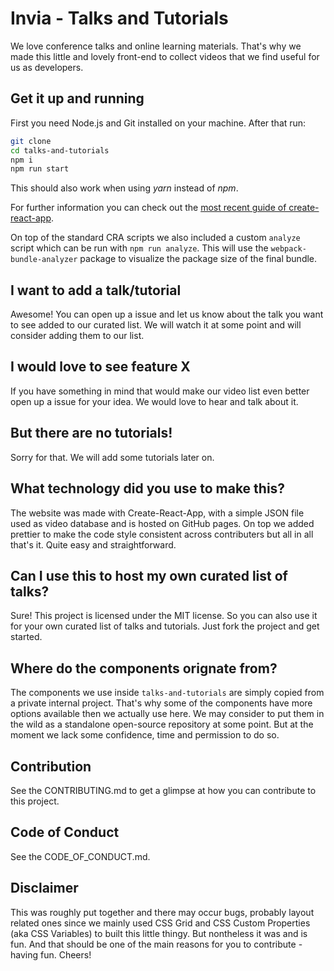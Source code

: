 # Invia - Talks and Tutorials

We love conference talks and online learning materials. That's why we made this
little and lovely front-end to collect videos that we find useful for us as
developers.

## Get it up and running

First you need Node.js and Git installed on your machine.
After that run:

```sh
git clone
cd talks-and-tutorials
npm i
npm run start
```

This should also work when using _yarn_ instead of _npm_.

For further information you can check out the [most recent guide of create-react-app](https://github.com/facebookincubator/create-react-app/blob/master/packages/react-scripts/template/README.md).

On top of the standard CRA scripts we also included a custom `analyze` script
which can be run with `npm run analyze`. This will use the `webpack-bundle-analyzer`
package to visualize the package size of the final bundle.

## I want to add a talk/tutorial

Awesome! You can open up a issue and let us know about the talk you want to see
added to our curated list. We will watch it at some point and will consider
adding them to our list.

## I would love to see feature X

If you have something in mind that would make our video list even better open
up a issue for your idea. We would love to hear and talk about it.

## But there are no tutorials!

Sorry for that. We will add some tutorials later on.

## What technology did you use to make this?

The website was made with Create-React-App, with a simple JSON file used as
video database and is hosted on GitHub pages. On top we added prettier to make
the code style consistent across contributers but all in all that's it. Quite
easy and straightforward.

## Can I use this to host my own curated list of talks?

Sure! This project is licensed under the MIT license. So you can also use it for
your own curated list of talks and tutorials. Just fork the project and get
started.

## Where do the components orignate from?

The components we use inside `talks-and-tutorials` are simply copied from a
private internal project. That's why some of the components have more options
available then we actually use here. We may consider to put them in the wild as
a standalone open-source repository at some point. But at the moment we lack
some confidence, time and permission to do so.

## Contribution

See the CONTRIBUTING.md to get a glimpse at how you can contribute to this
project.

## Code of Conduct

See the CODE_OF_CONDUCT.md.

## Disclaimer

This was roughly put together and there may occur bugs, probably layout related
ones since we mainly used CSS Grid and CSS Custom Properties (aka CSS Variables)
to built this little thingy. But nontheless it was and is fun. And that should
be one of the main reasons for you to contribute - having fun. Cheers!
